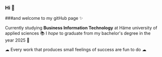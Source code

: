 ### Hi 👋 
###and welcome to my gitHub page ✨

Currently studying **Business Information Technology** at Häme university of applied sciences 📚
I *hope* to graduate from my bachelor's degree in the year 2025 🤞

☁ Every work that produces small feelings of success are fun to do ☁

